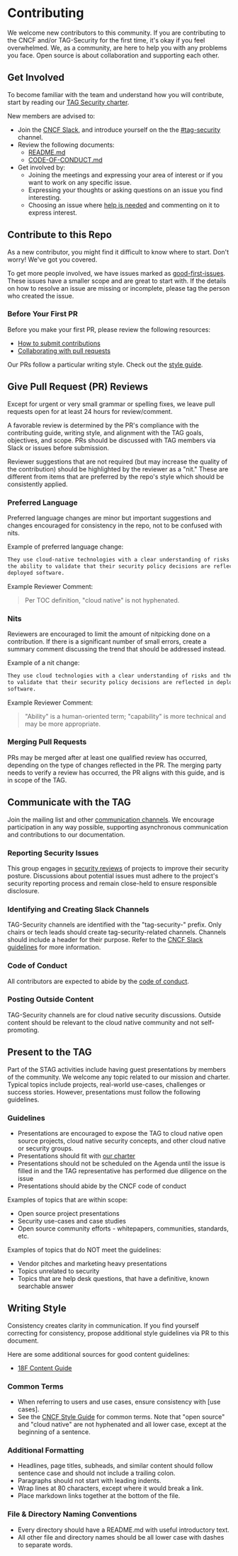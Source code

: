 # Contributing

We welcome new contributors to this community. If you are contributing to the
CNCF and/or TAG-Security for the first time, it's okay if you feel overwhelmed.
We, as a community, are here to help you with any problems you face. Open
source is about collaboration and supporting each other.

## Get Involved

To become familiar with the team and understand how you will contribute, start
by reading our [TAG Security charter].

New members are advised to:

- Join the [CNCF Slack], and introduce yourself on the the [#tag-security]
  channel.
- Review the following documents:
  - [README.md]
  - [CODE-OF-CONDUCT.md]
- Get involved by:
  - Joining the meetings and expressing your area of interest or if you want to
    work on any specific issue.
  - Expressing your thoughts or asking questions on an issue you find
    interesting.
  - Choosing an issue where [help is needed] and commenting on it to express
    interest.

## Contribute to this Repo

As a new contributor, you might find it difficult to know where to start. Don't
worry! We've got you covered.

To get more people involved, we have issues marked as [good-first-issues].
These issues have a smaller scope and are great to start with. If the details
on how to resolve an issue are missing or incomplete, please tag the person who
created the issue.

### Before Your First PR

Before you make your first PR, please review the following resources:

- [How to submit contributions]
- [Collaborating with pull requests]

Our PRs follow a particular writing style. Check out the [style guide].

## Give Pull Request (PR) Reviews

Except for urgent or very small grammar or spelling fixes, we leave pull
requests open for at least 24 hours for review/comment.

A favorable review is determined by the PR's compliance with the contributing
guide, writing style, and alignment with the TAG goals, objectives, and scope.
PRs should be discussed with TAG members via Slack or issues before submission.

Reviewer suggestions that are not required (but may increase the quality of the
contribution) should be highlighted by the reviewer as a "nit." These are
different from items that are preferred by the repo's style which should be
consistently applied.

### Preferred Language

Preferred language changes are minor but important suggestions and changes
encouraged for consistency in the repo, not to be confused with nits.

Example of preferred language change:

```markdown
They use cloud-native technologies with a clear understanding of risks and
the ability to validate that their security policy decisions are reflected in
deployed software.
```

Example Reviewer Comment:

> Per TOC definition, "cloud native" is not hyphenated.

### Nits

Reviewers are encouraged to limit the amount of nitpicking done on a
contribution. If there is a significant number of small errors, create a
summary comment discussing the trend that should be addressed instead.

Example of a nit change:

```markdown
They use cloud technologies with a clear understanding of risks and the ability
to validate that their security policy decisions are reflected in deployed
software.
```

Example Reviewer Comment:

> "Ability" is a human-oriented term; "capability" is more technical and may
  be more appropriate.

### Merging Pull Requests

PRs may be merged after at least one qualified review has occurred, depending
on the type of changes reflected in the PR. The merging party needs to verify a
review has occurred, the PR aligns with this guide, and is in scope of the TAG.

## Communicate with the TAG

Join the mailing list and other [communication channels]. We encourage
participation in any way possible, supporting asynchronous communication and
contributions to our documentation.

### Reporting Security Issues

This group engages in [security reviews] of projects to improve their security
posture. Discussions about potential issues must adhere to the project's
security reporting process and remain close-held to ensure responsible
disclosure.

### Identifying and Creating Slack Channels

TAG-Security channels are identified with the "tag-security-" prefix. Only
chairs or tech leads should create tag-security-related channels. Channels
should include a header for their purpose. Refer to the [CNCF Slack guidelines]
for more information.

### Code of Conduct

All contributors are expected to abide by the [code of conduct].

### Posting Outside Content

TAG-Security channels are for cloud native security discussions. Outside
content should be relevant to the cloud native community and not
self-promoting.

## Present to the TAG

Part of the STAG activities include having guest presentations by members of the community.
We welcome any topic related to our mission and charter. Typical topics include projects,
real-world use-cases, challenges or success stories. However, presentations must follow the
following guidelines.

### Guidelines

- Presentations are encouraged to expose the TAG to cloud native open source projects, cloud native security concepts, and other cloud native or security groups.
- Presentations should fit with [our charter](https://github.com/cncf/tag-security/blob/main/governance/charter.md)
- Presentations should not be scheduled on the Agenda until the issue is filled in and the TAG representative has performed due diligence on the issue
- Presentations should abide by the CNCF code of conduct

Examples of topics that are within scope:

- Open source project presentations
- Security use-cases and case studies
- Open source community efforts - whitepapers, communities, standards, etc.

Examples of topics that do NOT meet the guidelines:

- Vendor pitches and marketing heavy presentations
- Topics unrelated to security
- Topics that are help desk questions, that have a definitive, known searchable answer

## Writing Style

Consistency creates clarity in communication. If you find yourself correcting
for consistency, propose additional style guidelines via PR to this document.

Here are some additional sources for good content guidelines:

- [18F Content Guide]

### Common Terms

- When referring to users and use cases, ensure consistency with [use cases].
- See the [CNCF Style Guide] for common terms. Note that "open source" and
  "cloud native" are not hyphenated and all lower case, except at the beginning
  of a sentence.

### Additional Formatting

- Headlines, page titles, subheads, and similar content should follow sentence
  case and should not include a trailing colon.
- Paragraphs should not start with leading indents.
- Wrap lines at 80 characters, except where it would break a link.
- Place markdown links together at the bottom of the file.

### File & Directory Naming Conventions

- Every directory should have a README.md with useful introductory text.
- All other file and directory names should be all lower case with dashes to
  separate words.

[good-first-issues]: https://github.com/cncf/tag-security/issues?q=is%3Aopen+is%3Aissue+label%3A%22good+first+issue%22
[How to submit contributions]: https://opensource.guide/how-to-contribute/#how-to-submit-a-contribution
[Collaborating with pull requests]: https://docs.github.com/en/pull-requests/collaborating-with-pull-requests
[style guide]: #writing-style
[TAG Security charter]: governance/charter.md
[CNCF Slack]: https://slack.cncf.io/
[#tag-security]: https://cloud-native.slack.com/messages/CDJ7MLT8S
[README.md]: README.md
[CODE-OF-CONDUCT.md]: CODE-OF-CONDUCT.md
[help is needed]: https://github.com/cncf/tag-security/labels/help%20wanted
[communication channels]: README.md#Communications
[security reviews]: /community/assessments/README.md
[CNCF Slack guidelines]: https://github.com/cncf/foundation/blob/main/slack-guidelines.md
[code of conduct]: ./CODE-OF-CONDUCT.md
[CNCF Style Guide]: https://github.com/cncf/foundation/blob/main/style-guide.md
[18F Content Guide]: https://content-guide.18f.gov/
